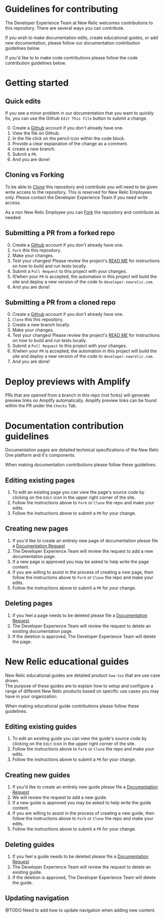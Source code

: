 # Guidelines for contributing 

The Developer Experience Team at New Relic welcomes contributions to this repository. 
There are several ways you can contribute. 

If you wish to make documentation edits, create educational guides, or add new 
documentation, please follow our documentation contribution guidelines below. 

If you'd like to to make code contributions please follow the code contribution 
guidelines below. 

# Getting started 

## Quick edits 

If you see a minor problem in our documentation that you want to quickly fix, 
you can use the Github `Edit This File` button to submit a change. 

0. Create a [Github](https://github.com/) account if you don't already have one. 
1. View the file on Github.
2. In the file click on the pencil icon within the code block.
3. Provide a clear explanation of the change as a comment.
4. create a new branch. 
5. Submit a `PR`.
6. And you are done!

## Cloning vs Forking

To be able to [Clone](https://help.github.com/en/github/creating-cloning-and-archiving-repositories/cloning-a-repository) this repository and contribute you will need to be given write access to the repository. This is reserved for New Relic Employees only. Please contact the Developer Experience Team if you need write access.

As a non New Relic Employee you can [Fork](https://help.github.com/en/github/getting-started-with-github/fork-a-repo) the repository and contribute as needed. 

## Submitting a PR from a forked repo

0. Create a [Github](https://github.com/) account if you don't already have one. 
1. `Fork` this this repository.  
2. Make your changes. 
3. Test your changes! Please review the project's [READ ME](README.md) for instructions on how to build and run tests locally.
3. Submit a `Pull Request` to this project with your changes.
4. If/when your `PR` is accepted, the automation in this project will build the site  and deploy a new version of the code to `developer.newrelic.com`. 
5. And you are done!

## Submitting a PR from a cloned repo

0. Create a [Github](https://github.com/) account if you don't already have one. 
1. `Clone` this this repository.
2. Create a new branch locally.  
3. Make your changes. 
4. Test your changes! Please review the project's [READ ME](README.md) for instructions on how to build and run tests locally.
5. Submit a `Pull Request` to this project with your changes.
6. If/when your `PR` is accepted, the automation in this project will build the site  and deploy a new version of the code to `developer.newrelic.com`. 
7. And you are done!


 # Deploy previews with Amplify

 PRs that are opened from a branch in this repo (not forks) will generate preview links on Amplify automatically. Amplify preview links can be found within the PR under the `Checks` Tab.


# Documentation contribution guidelines

Documentation pages are detailed technical specifications of the New Relic One platform and it's components. 

When making documentation contributions please follow these guidelines. 

## Editing existing pages

1. To edit an existing page you can view the page's source code by clicking on the `Edit` icon in the upper right corner of the site. 
2. Follow the instructions above to `Fork` or `Clone` the repo and make your edits. 
3. Follow the instructions above to submit a `PR` for your change. 

## Creating new pages 

1. If you'd like to create an entirely new page of documentation please file a [Documentation Request](https://github.com/newrelic/developer-website/issues/new/choose)
2. The Developer Experience Team will review the request to add a new documentation page.
3. If a new page is approved you may be asked to help write the page content. 
4. If you are willing to assist in the process of creating a new page, then follow the instructions above to `Fork` or `Clone` the repo and make your edits. 
5. Follow the instructions above to submit a `PR` for your change.

## Deleting pages 

1. If you feel a page needs to be deleted please file a [Documentation Request](https://github.com/newrelic/developer-website/issues/new/choose).
2. The Developer Experience Team will review the request to delete an existing documentation page. 
3. If the deletion is approved, The Developer Experience Team will delete the page. 

# New Relic educational guides 

New Relic educational guides are detailed product `how-tos` that are use case driven.  
The purpose of these guides are to explain how to setup and configure a range of different New Relic products based on specific use cases you may have in your organization. 

When making educational guide contributions please follow these guidelines.

## Editing existing guides

1. To edit an existing guide you can view the guide's source code by clicking on the `Edit` icon in the upper right corner of the site. 
2. Follow the instructions above to `Fork` or `Clone` the repo and make your edits. 
3. Follow the instructions above to submit a `PR` for your change. 

## Creating new guides 

1. If you'd like to create an entirely new guide please file a [Documentation Request](https://github.com/newrelic/developer-website/issues/new/choose)
2. We will review the request to add a new guide.
3. If a new guide is approved you may be asked to help write the guide content. 
4. If you are willing to assist in the process of creating a new guide, then follow the instructions above to `Fork` or `Clone` the repo and make your edits. 
5. Follow the instructions above to submit a `PR` for your change.

## Deleting guides

1. If you feel a guide needs to be deleted please file a [Documentation Request](https://github.com/newrelic/developer-website/issues/new/choose)
2. The Developer Experience Team will review the request to delete an existing guide. 
3. If the deletion is approved, The Developer Experience Team will delete the guide. 

## Updating navigation

@TODO Need to add how to update navigation when adding new content.